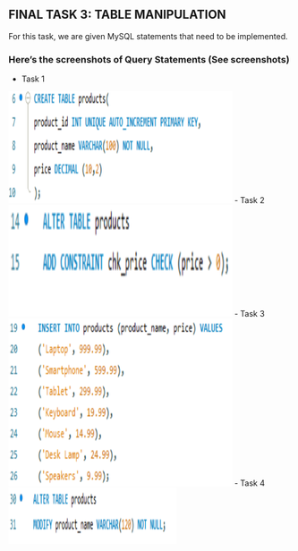 ## FINAL TASK 3: TABLE MANIPULATION

For this task, we are given MySQL statements that need to be implemented.

### Here’s the screenshots of Query Statements (See screenshots)

- Task 1
<img src="Images/task1.png" alt="Alt Text" width="400" height="200">
- Task 2
<img src="Images/task2.png" alt="Alt Text" width="400" height="200">
- Task 3
<img src="Images/task3.png" alt="Alt Text" width="400" height="300">
- Task 4
<img src="Images/task4.png" alt="Alt Text" width="300" height="100">
